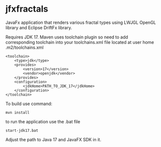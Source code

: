 # jfxfractals

JavaFx application that renders various fractal types using  LWJGL OpenGL library and Eclipse DriftFx library.

Requires JDK 17. Maven uses toolchain plugin so need to add corresponding toolchain into your toolchains.xml file
located at user home .m2/toolchains.xml

```
<toolchain>
    <type>jdk</type>
    <provides>
        <version>17</version>
        <vendor>openjdk</vendor>
    </provides>
    <configuration>
        <jdkHome>PATH_TO_JDK_17</jdkHome>
    </configuration>
</toolchain>
```

To build use command:

```
mvn install
```

to run the application use the .bat file 

```
start-jdk17.bat
```

Adjust the path to Java 17 and JavaFX SDK in it.


